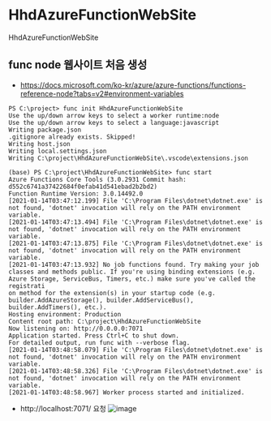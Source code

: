 # HhdAzureFunctionWebSite
HhdAzureFunctionWebSite

## func node 웹사이트 처음 생성

- https://docs.microsoft.com/ko-kr/azure/azure-functions/functions-reference-node?tabs=v2#environment-variables

```
PS C:\project> func init HhdAzureFunctionWebSite
Use the up/down arrow keys to select a worker runtime:node
Use the up/down arrow keys to select a language:javascript
Writing package.json
.gitignore already exists. Skipped!
Writing host.json
Writing local.settings.json
Writing C:\project\HhdAzureFunctionWebSite\.vscode\extensions.json
```

```
(base) PS C:\project\HhdAzureFunctionWebSite> func start
Azure Functions Core Tools (3.0.2931 Commit hash: d552c6741a37422684f0efab41d541ebad2b2bd2)
Function Runtime Version: 3.0.14492.0
[2021-01-14T03:47:12.199] File 'C:\Program Files\dotnet\dotnet.exe' is not found, 'dotnet' invocation will rely on the PATH environment variable.
[2021-01-14T03:47:13.494] File 'C:\Program Files\dotnet\dotnet.exe' is not found, 'dotnet' invocation will rely on the PATH environment variable.
[2021-01-14T03:47:13.875] File 'C:\Program Files\dotnet\dotnet.exe' is not found, 'dotnet' invocation will rely on the PATH environment variable.
[2021-01-14T03:47:13.932] No job functions found. Try making your job classes and methods public. If you're using binding extensions (e.g. Azure Storage, ServiceBus, Timers, etc.) make sure you've called the registrati
on method for the extension(s) in your startup code (e.g. builder.AddAzureStorage(), builder.AddServiceBus(), builder.AddTimers(), etc.).
Hosting environment: Production
Content root path: C:\project\HhdAzureFunctionWebSite
Now listening on: http://0.0.0.0:7071
Application started. Press Ctrl+C to shut down.
For detailed output, run func with --verbose flag.
[2021-01-14T03:48:58.079] File 'C:\Program Files\dotnet\dotnet.exe' is not found, 'dotnet' invocation will rely on the PATH environment variable.
[2021-01-14T03:48:58.326] File 'C:\Program Files\dotnet\dotnet.exe' is not found, 'dotnet' invocation will rely on the PATH environment variable.
[2021-01-14T03:48:58.967] Worker process started and initialized.
```

- http://localhost:7071/ 요청
![image](https://user-images.githubusercontent.com/5696570/104542850-a2ed1a00-5667-11eb-9425-8104b1927bf1.png)